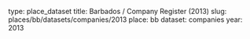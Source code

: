 type: place_dataset
title: Barbados / Company Register (2013)
slug: places/bb/datasets/companies/2013
place: bb
dataset: companies
year: 2013
